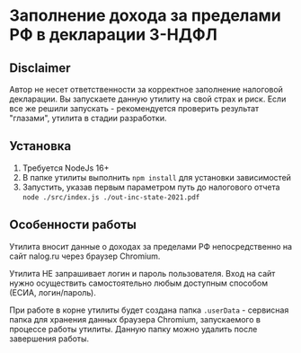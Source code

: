 # Заполнение дохода за пределами РФ в декларации 3-НДФЛ

## Disclaimer

Автор не несет ответственности за корректное заполнение налоговой декларации. 
Вы запускаете данную утилиту на свой страх и риск. 
Если все же решили запускать - рекомендуется проверить результат "глазами", утилита в стадии разработки.

## Установка

1. Требуется NodeJs 16+
2. В папке утилиты выполнить `npm install` для установки зависимостей
3. Запустить, указав первым параметром путь до налогового отчета `node ./src/index.js ./out-inc-state-2021.pdf`

## Особенности работы

Утилита вносит данные о доходах за пределами РФ непосредственно на сайт nalog.ru через браузер Chromium.

Утилита НЕ запрашивает логин и пароль пользователя. 
Вход на сайт нужно осуществить самостоятельно любым доступным способом (ЕСИА, логин/пароль).

При работе в корне утилиты будет создана папка `.userData` - сервисная папка для хранения данных браузера Chromium,
запускаемого в процессе работы утилиты. Данную папку можно удалить после завершения работы.
